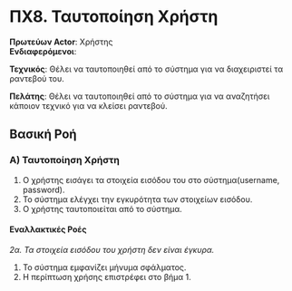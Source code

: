# ΠΧ8. Ταυτοποίηση Χρήστη

**Πρωτεύων Actor**: Χρήστης  
**Ενδιαφερόμενοι**:

**Τεχνικός**: Θέλει να ταυτοποιηθεί από το σύστημα για να διαχειριστεί τα ραντεβού του.

**Πελάτης**: Θέλει να ταυτοποιηθεί από το σύστημα για να αναζητήσει κάποιον τεχνικό για να κλείσει ραντεβού.

## Βασική Ροή

### Α) Ταυτοποίηση Χρήστη
1. O χρήστης εισάγει τα στοιχεία εισόδου του στο σύστημα(username, password).
2. Το σύστημα ελέγχει την εγκυρότητα των στοιχείων εισόδου.
3. Ο χρήστης ταυτοποιείται από το σύστημα.

#### Εναλλακτικές Ροές

*2α. Τα στοιχεία εισόδου του χρήστη δεν είναι έγκυρα.*
1. Το σύστημα εμφανίζει μήνυμα σφάλματος.
2. Η περίπτωση χρήσης επιστρέφει στο βήμα 1.